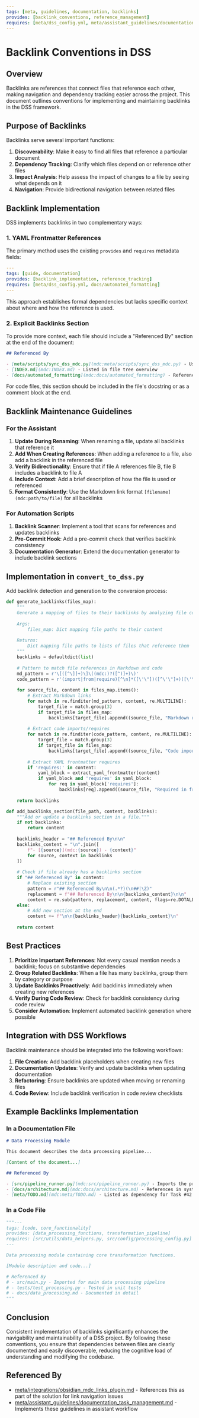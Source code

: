 ```yaml
---
tags: [meta, guidelines, documentation, backlinks]
provides: [backlink_conventions, reference_management]
requires: [meta/dss_config.yml, meta/assistant_guidelines/documentation_task_management.md]
---
```


# Backlink Conventions in DSS

## Overview

Backlinks are references that connect files that reference each other, making navigation and dependency tracking easier across the project. This document outlines conventions for implementing and maintaining backlinks in the DSS framework.

## Purpose of Backlinks

Backlinks serve several important functions:

1. **Discoverability**: Make it easy to find all files that reference a particular document
2. **Dependency Tracking**: Clarify which files depend on or reference other files
3. **Impact Analysis**: Help assess the impact of changes to a file by seeing what depends on it
4. **Navigation**: Provide bidirectional navigation between related files

## Backlink Implementation

DSS implements backlinks in two complementary ways:

### 1. YAML Frontmatter References

The primary method uses the existing `provides` and `requires` metadata fields:

```yaml
---
tags: [guide, documentation]
provides: [backlink_implementation, reference_tracking]
requires: [meta/dss_config.yml, docs/automated_formatting]
---
```

This approach establishes formal dependencies but lacks specific context about where and how the reference is used.

### 2. Explicit Backlinks Section

To provide more context, each file should include a "Referenced By" section at the end of the document:

```markdown
## Referenced By

- [meta/scripts/sync_dss_mdc.py](mdc:meta/scripts/sync_dss_mdc.py) - Used as source file for Cursor rule generation
- [INDEX.md](mdc:INDEX.md) - Listed in file tree overview
- [docs/automated_formatting](mdc:docs/automated_formatting) - Referenced in automation documentation
```

For code files, this section should be included in the file's docstring or as a comment block at the end.

## Backlink Maintenance Guidelines

### For the Assistant

1. **Update During Renaming**: When renaming a file, update all backlinks that reference it
2. **Add When Creating References**: When adding a reference to a file, also add a backlink in the referenced file
3. **Verify Bidirectionality**: Ensure that if file A references file B, file B includes a backlink to file A
4. **Include Context**: Add a brief description of how the file is used or referenced
5. **Format Consistently**: Use the Markdown link format `[filename](mdc:path/to/file)` for all backlinks

### For Automation Scripts

1. **Backlink Scanner**: Implement a tool that scans for references and updates backlinks
2. **Pre-Commit Hook**: Add a pre-commit check that verifies backlink consistency
3. **Documentation Generator**: Extend the documentation generator to include backlink sections

## Implementation in `convert_to_dss.py`

Add backlink detection and generation to the conversion process:

```python
def generate_backlinks(files_map):
    """
    Generate a mapping of files to their backlinks by analyzing file contents.
    
    Args:
        files_map: Dict mapping file paths to their content
        
    Returns:
        Dict mapping file paths to lists of files that reference them
    """
    backlinks = defaultdict(list)
    
    # Pattern to match file references in Markdown and code
    md_pattern = r'\[([^\]]+)\]\((mdc:)?([^)]+)\)'
    code_pattern = r'(import|from|require)[^\n]*([\'\"])([^\'\"]+)([\'\"])'
    
    for source_file, content in files_map.items():
        # Extract Markdown links
        for match in re.finditer(md_pattern, content, re.MULTILINE):
            target_file = match.group(3)
            if target_file in files_map:
                backlinks[target_file].append((source_file, "Markdown reference"))
                
        # Extract code imports/requires
        for match in re.finditer(code_pattern, content, re.MULTILINE):
            target_file = match.group(3)
            if target_file in files_map:
                backlinks[target_file].append((source_file, "Code import/require"))
                
        # Extract YAML frontmatter requires
        if 'requires:' in content:
            yaml_block = extract_yaml_frontmatter(content)
            if yaml_block and 'requires' in yaml_block:
                for req in yaml_block['requires']:
                    backlinks[req].append((source_file, "Required in frontmatter"))
    
    return backlinks

def add_backlinks_section(file_path, content, backlinks):
    """Add or update a backlinks section in a file."""
    if not backlinks:
        return content
        
    backlinks_header = "## Referenced By\n\n"
    backlinks_content = "\n".join([
        f"- [{source}](mdc:{source}) - {context}" 
        for source, context in backlinks
    ])
    
    # Check if file already has a backlinks section
    if "## Referenced By" in content:
        # Replace existing section
        pattern = r"## Referenced By\n\n(.*?)(\n##|\Z)"
        replacement = f"## Referenced By\n\n{backlinks_content}\n\n"
        content = re.sub(pattern, replacement, content, flags=re.DOTALL)
    else:
        # Add new section at the end
        content += f"\n\n{backlinks_header}{backlinks_content}\n"
        
    return content
```

## Best Practices

1. **Prioritize Important References**: Not every casual mention needs a backlink; focus on substantive dependencies
2. **Group Related Backlinks**: When a file has many backlinks, group them by category or purpose
3. **Update Backlinks Proactively**: Add backlinks immediately when creating new references
4. **Verify During Code Review**: Check for backlink consistency during code review
5. **Consider Automation**: Implement automated backlink generation where possible

## Integration with DSS Workflows

Backlink maintenance should be integrated into the following workflows:

1. **File Creation**: Add backlink placeholders when creating new files
2. **Documentation Updates**: Verify and update backlinks when updating documentation
3. **Refactoring**: Ensure backlinks are updated when moving or renaming files
4. **Code Review**: Include backlink verification in code review checklists

## Example Backlinks Implementation

### In a Documentation File

```markdown
# Data Processing Module

This document describes the data processing pipeline...

[Content of the document...]

## Referenced By

- [src/pipeline_runner.py](mdc:src/pipeline_runner.py) - Imports the processing functions
- [docs/architecture.md](mdc:docs/architecture.md) - References in system architecture diagram
- [meta/TODO.md](mdc:meta/TODO.md) - Listed as dependency for Task #42
```

### In a Code File

```python
"""---
tags: [code, core_functionality]
provides: [data_processing_functions, transformation_pipeline]
requires: [src/utils/data_helpers.py, src/config/processing_config.py]
---

Data processing module containing core transformation functions.

[Module description and code...]

# Referenced By
# - src/main.py - Imported for main data processing pipeline
# - tests/test_processing.py - Tested in unit tests
# - docs/data_processing.md - Documented in detail
"""
```

## Conclusion

Consistent implementation of backlinks significantly enhances the navigability and maintainability of a DSS project. By following these conventions, you ensure that dependencies between files are clearly documented and easily discoverable, reducing the cognitive load of understanding and modifying the codebase.

## Referenced By

- [meta/integrations/obsidian_mdc_links_plugin.md](../integrations/obsidian_mdc_links_plugin.md) - References this as part of the solution for link navigation issues
- [meta/assistant_guidelines/documentation_task_management.md](../assistant_guidelines/documentation_task_management.md) - Implements these guidelines in assistant workflow